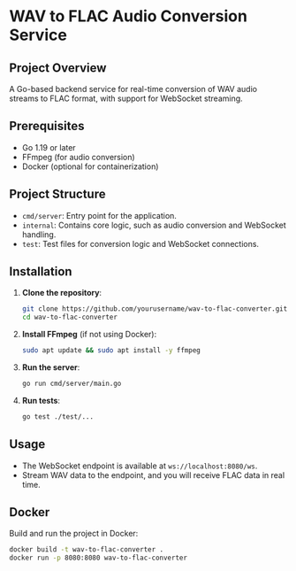 # WAV to FLAC Audio Conversion Service

## Project Overview
A Go-based backend service for real-time conversion of WAV audio streams to FLAC format, with support for WebSocket streaming.

## Prerequisites
- Go 1.19 or later
- FFmpeg (for audio conversion)
- Docker (optional for containerization)

## Project Structure
- `cmd/server`: Entry point for the application.
- `internal`: Contains core logic, such as audio conversion and WebSocket handling.
- `test`: Test files for conversion logic and WebSocket connections.

## Installation

1. **Clone the repository**:
    ```bash
    git clone https://github.com/yourusername/wav-to-flac-converter.git
    cd wav-to-flac-converter
    ```

2. **Install FFmpeg** (if not using Docker):
    ```bash
    sudo apt update && sudo apt install -y ffmpeg
    ```

3. **Run the server**:
    ```bash
    go run cmd/server/main.go
    ```

4. **Run tests**:
    ```bash
    go test ./test/...
    ```

## Usage

- The WebSocket endpoint is available at `ws://localhost:8080/ws`.
- Stream WAV data to the endpoint, and you will receive FLAC data in real time.

## Docker

Build and run the project in Docker:
```bash
docker build -t wav-to-flac-converter .
docker run -p 8080:8080 wav-to-flac-converter
